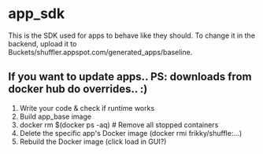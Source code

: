 # app_sdk
This is the SDK used for apps to behave like they should. 
To change it in the backend, upload it to Buckets/shuffler.appspot.com/generated_apps/baseline.

## If you want to update apps.. PS: downloads from docker hub do overrides.. :)
1. Write your code & check if runtime works
2. Build app_base image
3. docker rm $(docker ps -aq) # Remove all stopped containers
4. Delete the specific app's Docker image (docker rmi frikky/shuffle:...)
5. Rebuild the Docker image (click load in GUI?)
